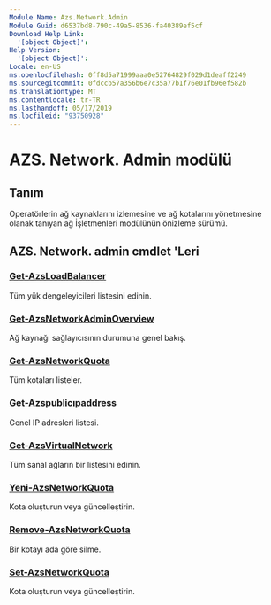 ```yaml
---
Module Name: Azs.Network.Admin
Module Guid: d6537bd8-790c-49a5-8536-fa40389ef5cf
Download Help Link:
  '[object Object]': 
Help Version:
  '[object Object]': 
Locale: en-US
ms.openlocfilehash: 0ff8d5a71999aaa0e52764829f029d1deaff2249
ms.sourcegitcommit: 0fdccb57a356b6e7c35a77b1f76e01fb96ef582b
ms.translationtype: MT
ms.contentlocale: tr-TR
ms.lasthandoff: 05/17/2019
ms.locfileid: "93750928"
---
```

# AZS. Network. Admin modülü
## Tanım
Operatörlerin ağ kaynaklarını izlemesine ve ağ kotalarını yönetmesine olanak tanıyan ağ İşletmenleri modülünün önizleme sürümü.

## AZS. Network. admin cmdlet 'Leri
### [Get-AzsLoadBalancer](Get-AzsLoadBalancer.md)
Tüm yük dengeleyicileri listesini edinin.

### [Get-AzsNetworkAdminOverview](Get-AzsNetworkAdminOverview.md)
Ağ kaynağı sağlayıcısının durumuna genel bakış.

### [Get-AzsNetworkQuota](Get-AzsNetworkQuota.md)
Tüm kotaları listeler.

### [Get-Azspublicıpaddress](Get-AzsPublicIPAddress.md)
Genel IP adresleri listesi.

### [Get-AzsVirtualNetwork](Get-AzsVirtualNetwork.md)
Tüm sanal ağların bir listesini edinin.

### [Yeni-AzsNetworkQuota](New-AzsNetworkQuota.md)
Kota oluşturun veya güncelleştirin.

### [Remove-AzsNetworkQuota](Remove-AzsNetworkQuota.md)
Bir kotayı ada göre silme.

### [Set-AzsNetworkQuota](Set-AzsNetworkQuota.md)
Kota oluşturun veya güncelleştirin.

